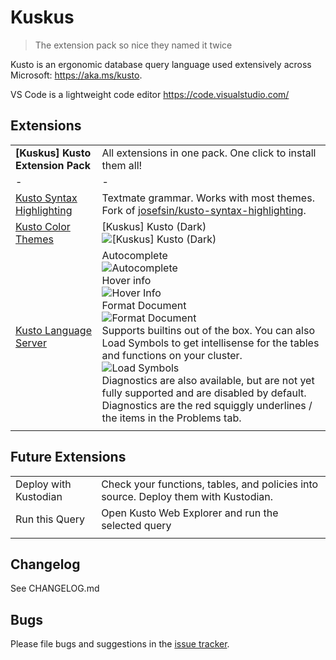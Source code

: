 # Kuskus

> The extension pack so nice they named it twice

Kusto is an ergonomic database query language used extensively across Microsoft: https://aka.ms/kusto.

VS Code is a lightweight code editor https://code.visualstudio.com/

## Extensions

|   |   |
| - | - |
| **[Kuskus] Kusto Extension Pack** | All extensions in one pack. One click to install them all! |
| - | - |
| [Kusto Syntax Highlighting](https://github.com/rosshamish/kuskus/kusto-syntax-highlighting) | Textmate grammar. Works with most themes. Fork of [josefsin/kusto-syntax-highlighting](https://github.com/josin/kusto-syntax-highlighting). |
| [Kusto Color Themes](https://github.com/rosshamish/kuskus/kusto-color-themes) | [Kuskus] Kusto (Dark) <br/>![[Kuskus] Kusto (Dark)](https://github.com/rosshamish/kuskus/raw/master/kusto-extensions-pack/readme-content/color-themes/kuskus-kusto-dark.png) |
| [Kusto Language Server](https://github.com/rosshamish/kuskus/kusto-language-server) | Autocomplete<br/>![Autocomplete](https://github.com/rosshamish/kuskus/raw/master/kusto-extensions-pack/readme-content/language-server/completion.gif) <br/> Hover info <br/>![Hover Info](https://github.com/rosshamish/kuskus/raw/master/kusto-extensions-pack/readme-content/language-server/hover-info.gif)<br/> Format Document <br/>![Format Document](https://github.com/rosshamish/kuskus/raw/master/kusto-extensions-pack/readme-content/language-server/format-document.gif)<br/>Supports builtins out of the box. You can also Load Symbols to get intellisense for the tables and functions on your cluster.<br/>![Load Symbols](https://github.com/rosshamish/kuskus/raw/master/kusto-extensions-pack/readme-content/language-server/load-symbols.gif)<br/>Diagnostics are also available, but are not yet fully supported and are disabled by default. Diagnostics are the red squiggly underlines / the items in the Problems tab. |
|  |  |


## Future Extensions

|   |   |
| - | - |
| Deploy with Kustodian | Check your functions, tables, and policies into source. Deploy them with Kustodian. |
| Run this Query | Open Kusto Web Explorer and run the selected query |
| | |


## Changelog

See CHANGELOG.md

## Bugs

Please file bugs and suggestions in the [issue tracker](https://github.com/rosshamish/kuskus/issues).

